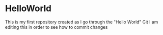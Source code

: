 # HelloWorld
This is my first repository created as I go through the "Hello World" Git 
I am editing this in order to see how to commit changes
